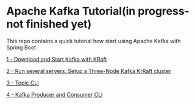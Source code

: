 # Apache Kafka Tutorial(in progress-not finished yet)

This repo contains a quick tutorial how start using Apache Kafka with Spring Boot

[1 - Download and Start Kafka with KRaft](download-and-start-kafka.md)

[2 - Run several servers. Setup a Three-Node Kafka KrRaft cluster](run-multiple-servers.md)

[3 - Topic CLI](topic-cli.md)

[4 - Kafka Producer and Consumer CLI](kafka-producer-cli.md)